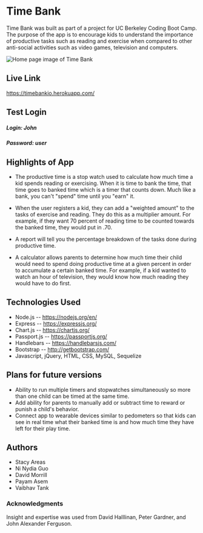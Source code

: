 # Time Bank

Time Bank was built as part of a project for UC Berkeley Coding Boot Camp. The purpose of the app is to encourage kids to understand the importance of productive tasks such as reading and exercise when compared to other anti-social activities such as video games, television and computers.

![Home page image of Time Bank](https://github.com/v-tank/time-bank/blob/master/public/assets/Images/profilepagess.png)

## Live Link
https://timebankio.herokuapp.com/

## Test Login
##### Login: John
##### Password: user


## Highlights of App

+ The productive time is a stop watch used to calculate how much time a kid spends reading or exercising. When it is time to bank the time, that time goes to banked time which is a timer that counts down. Much like a bank, you can't "spend" time until you "earn" it.

+ When the user registers a kid, they can add a "weighted amount" to the tasks of exercise and reading. They do this as a multiplier amount. For example, if they want 70 percent of reading time to be counted towards the banked time, they would put in .70.

+ A report will tell you the percentage breakdown of the tasks done during productive time.

+ A calculator allows parents to determine how much time their child would need to spend doing productive time at a given percent in order to accumulate a certain banked time. For example, if a kid wanted to watch an hour of television, they would know how much reading they would have to do first. 

## Technologies Used

+ Node.js -- https://nodejs.org/en/
+ Express -- https://expressjs.org/
+ Chart.js -- https://chartjs.org/
+ Passport.js -- https://passportjs.org/
+ Handlebars -- https://handlebarsjs.com/
+ Bootstrap -- http://getbootstrap.com/
+ Javascript, jQuery, HTML, CSS, MySQL, Sequelize

## Plans for future versions
+ Ability to run multiple timers and stopwatches simultaneously so more than one child can be timed at the same time.
+ Add ability for parents to manually add or subtract time to reward or punish a child's behavior.
+ Connect app to wearable devices similar to pedometers so that kids can see in real time what their banked time is and how much time they have left for their play time.


## Authors
 + Stacy Areas
 + Ni Nydia Guo
 + David Morrill
 + Payam Asem
 + Vaibhav Tank 


### Acknowledgments
Insight and expertise was used from David Halllinan, Peter Gardner, and John Alexander Ferguson.
